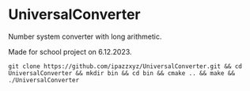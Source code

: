# UniversalConverter

Number system converter with long arithmetic.

Made for school project on 6.12.2023.

```
git clone https://github.com/ipazzxyz/UniversalConverter.git && cd UniversalConverter && mkdir bin && cd bin && cmake .. && make && ./UniversalConverter
```

